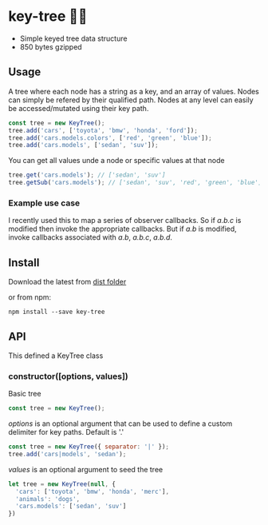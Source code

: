 # key-tree 🔑🌲
* Simple keyed tree data structure
* 850 bytes gzipped

## Usage

A tree where each node has a string as a key, and an array of values. Nodes can simply be refered by their qualified path.
Nodes at any level can easily be accessed/mutated using their key path. 

``` javascript
const tree = new KeyTree();
tree.add('cars', ['toyota', 'bmw', 'honda', 'ford']);
tree.add('cars.models.colors', ['red', 'green', 'blue']);
tree.add('cars.models', ['sedan', 'suv']);
```

You can get all values unde a node or specific values at that node
``` javascript
tree.get('cars.models'); // ['sedan', 'suv']
tree.getSub('cars.models'); // ['sedan', 'suv', 'red', 'green', 'blue']
```

### Example use case

I recently used this to map a series of observer callbacks. So if *_a.b.c_* is modified then invoke the appropriate callbacks. But if *_a.b_* is modified, invoke callbacks associated with _a.b_, _a.b.c_, _a.b.d_.


## Install

Download the latest from [dist folder](https://github.com/pshihn/key-tree/tree/master/dist)

or from npm:
```
npm install --save key-tree
```

## API

This defined a KeyTree class

### constructor([options, values])
Basic tree
```js
const tree = new KeyTree();
```
_options_ is an optional argument that can be used to define a custom delimiter for key paths. Default is '.'
```js
const tree = new KeyTree({ separator: '|' });
tree.add('cars|models', 'sedan');
```
_values_ is an optional argument to seed the tree
```js
let tree = new KeyTree(null, {
  'cars': ['toyota', 'bmw', 'honda', 'merc'],
  'animals': 'dogs',
  'cars.models': ['sedan', 'suv']
})
```
